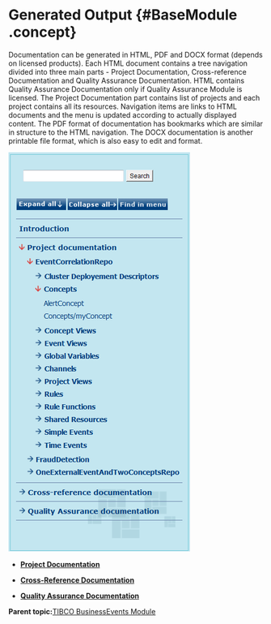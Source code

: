 # Generated Output {#BaseModule .concept}

Documentation can be generated in HTML, PDF and DOCX format \(depends on licensed products\). Each HTML document contains a tree navigation divided into three main parts - Project Documentation, Cross-reference Documentation and Quality Assurance Documentation. HTML contains Quality Assurance Documentation only if Quality Assurance Module is licensed. The Project Documentation part contains list of projects and each project contains all its resources. Navigation items are links to HTML documents and the menu is updated according to actually displayed content. The PDF format of documentation has bookmarks which are similar in structure to the HTML navigation. The DOCX documentation is another printable file format, which is also easy to edit and format.

![Example of HTML navigation](img/menu.png "Example of HTML navigation")

-   **[Project Documentation](../../../modules/bebe/output/ProjectDocumentation.md)**  

-   **[Cross-Reference Documentation](../../../modules/bebe/output/CrossReferenceDocumentation.md)**  

-   **[Quality Assurance Documentation](../../../modules/bebe/output/QADocumentation.md)**  


**Parent topic:**[TIBCO BusinessEvents Module](../../../modules/bebe/index.md)

